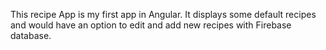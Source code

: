 This recipe App is my first app in Angular. It displays some default recipes and would have an option to edit and add new recipes with Firebase database.

